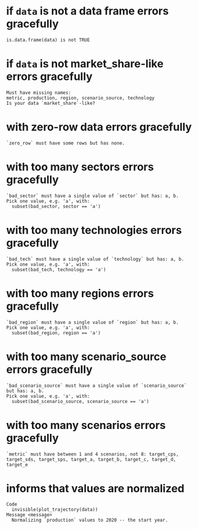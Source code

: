 # if `data` is not a data frame errors gracefully

    is.data.frame(data) is not TRUE

# if `data` is not market_share-like errors gracefully

    Must have missing names:
    metric, production, region, scenario_source, technology
    Is your data `market_share`-like?

# with zero-row data errors gracefully

    `zero_row` must have some rows but has none.

# with too many sectors errors gracefully

    `bad_sector` must have a single value of `sector` but has: a, b.
    Pick one value, e.g. 'a', with:
      subset(bad_sector, sector == 'a')

# with too many technologies errors gracefully

    `bad_tech` must have a single value of `technology` but has: a, b.
    Pick one value, e.g. 'a', with:
      subset(bad_tech, technology == 'a')

# with too many regions errors gracefully

    `bad_region` must have a single value of `region` but has: a, b.
    Pick one value, e.g. 'a', with:
      subset(bad_region, region == 'a')

# with too many scenario_source errors gracefully

    `bad_scenario_source` must have a single value of `scenario_source` but has: a, b.
    Pick one value, e.g. 'a', with:
      subset(bad_scenario_source, scenario_source == 'a')

# with too many scenarios errors gracefully

    `metric` must have between 1 and 4 scenarios, not 8: target_cps, target_sds, target_sps, target_a, target_b, target_c, target_d, target_e

# informs that values are normalized

    Code
      invisible(plot_trajectory(data))
    Message <message>
      Normalizing `production` values to 2020 -- the start year.

